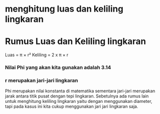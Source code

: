 # menghitung luas dan keliling lingkaran

# Rumus Luas dan Keliling lingkaran 

Luas     = π × r²
Keliling = 2 x π × r

### Nilai Phi yang akan kita gunakan adalah 3.14
### r merupakan jari-jari lingkaran

Phi merupakan nilai konstanta di matematika sementara jari-jari merupakan jarak antara titik pusat dengan tepi lingkaran. Sebetulnya ada rumus lain untuk menghitung keliling lingkaran yaitu dengan menggunakan diameter, tapi pada kasus ini kita cukup menggunakan jari jari lingkaran saja.